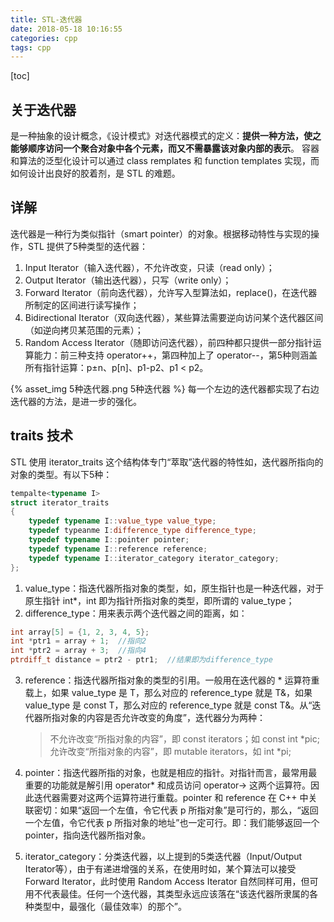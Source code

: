 ```yaml
---
title: STL-迭代器
date: 2018-05-18 10:16:55
categories: cpp
tags: cpp
---
```

[toc]
## 关于迭代器
是一种抽象的设计概念，《设计模式》对迭代器模式的定义：**提供一种方法，使之能够顺序访问一个聚合对象中各个元素，而又不需暴露该对象内部的表示**。
容器和算法的泛型化设计可以通过 class remplates 和 function templates 实现，而如何设计出良好的胶着剂，是 STL 的难题。

## 详解
迭代器是一种行为类似指针（smart pointer）的对象。根据移动特性与实现的操作，STL 提供了5种类型的迭代器：
1. Input Iterator（输入迭代器），不允许改变，只读（read only）；
2. Output Iterator（输出迭代器），只写（write only）；
3. Forward Iterator（前向迭代器），允许写入型算法如，replace()，在迭代器所制定的区间进行读写操作；
4. Bidirectional Iterator（双向迭代器），某些算法需要逆向访问某个迭代器区间（如逆向拷贝某范围的元素）；
5. Random Access Iterator（随即访问迭代器），前四种都只提供一部分指针运算能力：前三种支持 operator++，第四种加上了 operator--，第5种则涵盖所有指针运算：p±n、p[n]、p1-p2、p1 < p2。

{% asset_img 5种迭代器.png 5种迭代器 %}
每一个左边的迭代器都实现了右边迭代器的方法，是进一步的强化。

## traits 技术
STL 使用 iterator_traits 这个结构体专门“萃取”迭代器的特性如，迭代器所指向的对象的类型。有以下5种：
```c++
tempalte<typename I>  
struct iterator_traits  
{  
    typedef typename I::value_type value_type;  
    typedef typeanme I:difference_type difference_type;  
    typedef typename I::pointer pointer;  
    typedef typename I::reference reference;  
    typedef typename I::iterator_category iterator_category;  
};  
```

1. value_type：指迭代器所指对象的类型，如，原生指针也是一种迭代器，对于原生指针 int*，int 即为指针所指对象的类型，即所谓的 value_type；
2. difference_type：用来表示两个迭代器之间的距离，如：
```c++
int array[5] = {1, 2, 3, 4, 5};  
int *ptr1 = array + 1;  //指向2  
int *ptr2 = array + 3;  //指向4  
ptrdiff_t distance = ptr2 - ptr1;  //结果即为difference_type
```
3. reference：指迭代器所指对象的类型的引用。一般用在迭代器的 * 运算符重载上，如果 value_type 是 T，那么对应的 reference_type 就是 T&，如果value_type 是 const T，那么对应的 reference_type 就是 const T&。从“迭代器所指对象的内容是否允许改变的角度”，迭代器分为两种：
    > 不允许改变“所指对象的内容”，即 const iterators；如 const int *pic;
    > 允许改变“所指对象的内容”，即 mutable iterators，如 int *pi;
4. pointer：指迭代器所指的对象，也就是相应的指针。对指针而言，最常用最重要的功能就是解引用 operator* 和成员访问 operator-> 这两个运算符。因此迭代器需要对这两个运算符进行重载。pointer 和 reference 在 C++ 中关联密切：如果“返回一个左值，令它代表 p 所指对象”是可行的，那么，“返回一个左值，令它代表 p 所指对象的地址”也一定可行。即：我们能够返回一个 pointer，指向迭代器所指对象。

5. iterator_category：分类迭代器，以上提到的5类迭代器（Input/Output Iterator等），由于有递进增强的关系，在使用时如，某个算法可以接受 Forward Iterator，此时使用 Random Access Iterator 自然同样可用，但可用不代表最佳。任何一个迭代器，其类型永远应该落在“该迭代器所隶属的各种类型中，最强化（最佳效率）的那个”。